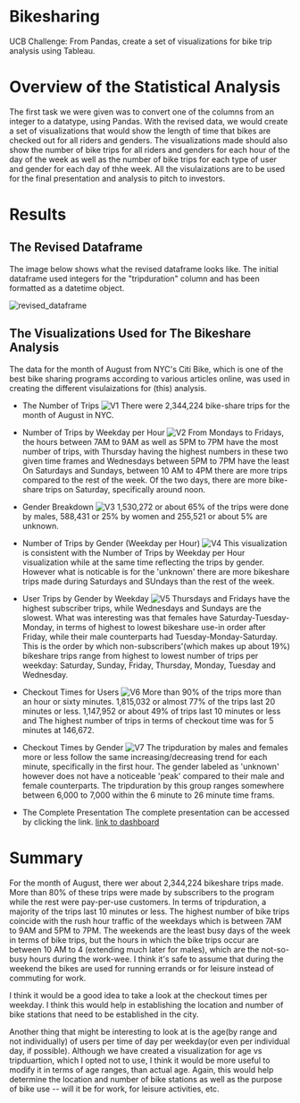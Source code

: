 # Bikesharing
UCB Challenge: From Pandas, create a set of visualizations for bike trip analysis using Tableau.

# Overview of the Statistical Analysis
The first task we were given was to convert one of the columns from an integer to a datatype, using Pandas. With the revised data, we would create a set of visualizations that would show the length of time that bikes are checked out for all riders and genders. The visualizations made should also show the number of bike trips for all riders and genders  for each hour of the day of the week as well as the number of bike trips for each type of user and gender for each day of thhe week. All the visulaizations are to be used for the final presentation and analysis to pitch to investors.

# Results
## The Revised Dataframe 
The image below shows what the revised dataframe looks like. The initial dataframe used integers for the "tripduration" column and has been formatted as a datetime object.

![revised_dataframe](resources/revised_df.png)

## The Visualizations Used for The Bikeshare Analysis
The data for the month of August from NYC's Citi Bike, which is one of the best bike sharing programs according to various articles online, was used in creating the different visulaizations for (this) analysis.

* The Number of Trips
![V1](resources/V1%20_Trips_Recorded.png)
There were 2,344,224 bike-share trips for the month of August in NYC.

* Number of Trips by Weekday per Hour
![V2](resources/V2_Trips_by_Wkday_Hr.png)
From Mondays to Fridays, the hours between 7AM to 9AM as well as 5PM to 7PM have the most number of trips, with Thursday having the highest numbers in these two given time frames and Wednesdays between 5PM to 7PM have the least
On Saturdays and Sundays, between 10 AM to 4PM there are more trips compared to the rest of the week. Of the two days, there are more bike-share trips on Saturday, specifically around noon.

* Gender Breakdown 
![V3](resources/V3_Gender_Breakdown.png)
1,530,272 or about 65% of the trips were done by males, 588,431 or 25% by women and 255,521 or about 5% are unknown.

* Number of Trips by Gender (Weekday per Hour)
![V4](resources/V4_TripsbyGender_Weekend_Hr.jpeg)
This visualization is consistent with the Number of Trips by Weekday per Hour visualization while at the same time reflecting the trips by gender. However what is noticable is for the 'unknown' there are more bikeshare trips made during Saturdays and SUndays than the rest of the week.

* User Trips by Gender by Weekday
![V5](resources/V5_Usertype_by_Gender.png)
Thursdays and Fridays have the highest subscriber trips, while Wednesdays and Sundays are the slowest. What was interesting was that females have Saturday-Tuesday-Monday, in terms of highest to lowest bikeshare use-in order after Friday, while their male counterparts had Tuesday-Monday-Saturday.
This is the order by which non-subscribers'(which makes up about 19%) bikeshare trips range from highest to lowest number of trips per weekday: Saturday, Sunday, Friday, Thursday, Monday, Tuesday and Wednesday. 

* Checkout Times for Users
![V6](resources/V6_Tripduration.png)
More than 90% of the trips more than an hour or sixty minutes. 1,815,032 or almost 77% of the trips last 20 minutes or less. 1,147,952 or about 49% of trips last 10 minutes or less and The highest number of trips in terms of checkout time was for 5 minutes at 146,672.

* Checkout Times by Gender
![V7](resources/V7_Tripduration_Gender.jpeg)
The tripduration by males and females more or less follow the same increasing/decreasing trend for each minute, specifically in the first hour. 
The gender labeled as 'unknown' however does not have a noticeable 'peak' compared to their male and female counterparts. The tripduration by this group ranges somewhere between 6,000 to 7,000 within the 6 minute to 26 minute time frams.

* The Complete Presentation
The complete presentation can be accessed by clicking the link.
[link to dashboard](https://public.tableau.com/app/profile/richelle.long/viz/RKLong_NYCBikeshare/NYCBikeshare-UsersandTripdurationfortheMonthofAugust)

# Summary

For the month of August, there wer about 2,344,224 bikeshare trips made. More than 80% of these trips were made by subscribers to the program while the rest were pay-per-use customers. In terms of tripduration, a majority of the trips last 10 minutes or less. The highest number of bike trips coincide with the rush hour traffic of the weekdays which is between 7AM to 9AM and 5PM to 7PM. The weekends are the least busy days of the week in terms of bike trips, but the hours in which the bike trips occur are between 10 AM to 4 (extending much later for males), which are the not-so-busy hours during the work-wee. I think it's safe to assume that during the weekend the bikes are used for running errands or for leisure instead of commuting for work.

I think it would be a good idea to take a look at the checkout times per weekday. I think this would help in establishing the location and number of bike stations that need to be established in the city.

Another thing that might be interesting to look at is the age(by range and not individually) of users per time of day per weekday(or even per individual day, if possible). Although we have created a visualization for age vs tripduartion, which I opted not to use, I think it would be more useful to modify it in terms of age ranges, than actual age. Again, this would help determine the location and number of bike stations as well as the purpose of bike use -- will it be for work, for leisure activities, etc.


